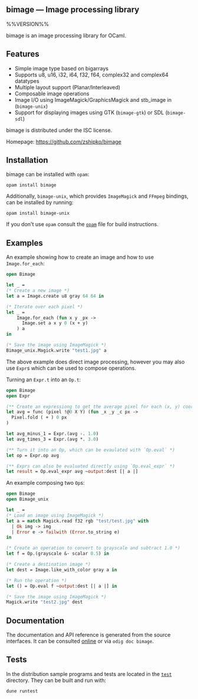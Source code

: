 bimage — Image processing library
-------------------------------------------------------------------------------
%%VERSION%%

bimage is an image processing library for OCaml.

## Features

- Simple image type based on bigarrays
- Supports u8, u16, i32, i64, f32, f64, complex32 and complex64 datatypes
- Multiple layout support (Planar/Interleaved)
- Composable image operations
- Image I/O using ImageMagick/GraphicsMagick and stb_image in (`bimage-unix`)
- Support for displaying images using GTK (`bimage-gtk`) or SDL (`bimage-sdl`)

bimage is distributed under the ISC license.

Homepage: https://github.com/zshipko/bimage

## Installation

bimage can be installed with `opam`:

    opam install bimage

Additionally, `bimage-unix`, which provides `ImageMagick` and `FFmpeg` bindings, can be installed by running:

    opam install bimage-unix

If you don't use `opam` consult the [`opam`](opam) file for build
instructions.

## Examples

An example showing how to create an image and how to use `Image.for_each`:

```ocaml
open Bimage

let _ =
(* Create a new image *)
let a = Image.create u8 gray 64 64 in

(* Iterate over each pixel *)
let _ =
    Image.for_each (fun x y _px ->
      Image.set a x y 0 (x + y)
    ) a
in

(* Save the image using ImageMagick *)
Bimage_unix.Magick.write "test1.jpg" a
```

The above example does direct image processing, however you may also use `Expr`s which can be used to compose operations.

Turning an `Expr.t` into an `Op.t`:

```ocaml
open Bimage
open Expr

(** Create an expressiong to get the average pixel for each (x, y) coordinate, [!@] is used to create [index] parameters *)
let avg = func (pixel !@0 X Y) (fun _x _y _c px ->
  Pixel.fold ( + ) 0 px
)

let avg_minus_1 = Expr.(avg -. 1.0)
let avg_times_3 = Expr.(avg *. 3.0)

(** Turn it into an Op, which can be evaulated with `Op.eval` *)
let op = Expr.op avg

(** Exprs can also be evaluated directly using `Op.eval_expr` *)
let result = Op.eval_expr avg ~output:dest [| a |]
```

An example composing two `Op`s:

```ocaml
open Bimage
open Bimage_unix

let _ =
(* Load an image using ImageMagick *)
let a = match Magick.read f32 rgb "test/test.jpg" with
  | Ok img -> img
  | Error e -> failwith (Error.to_string e)
in

(* Create an operation to convert to grayscale and subtract 1.0 *)
let f = Op.(grayscale &- scalar 0.5) in

(* Create a destination image *)
let dest = Image.like_with_color gray a in

(* Run the operation *)
let () = Op.eval f ~output:dest [| a |] in

(* Save the image using ImageMagick *)
Magick.write "test2.jpg" dest
```

## Documentation

The documentation and API reference is generated from the source
interfaces. It can be consulted [online][doc] or via `odig doc
bimage`.

[doc]: https://zshipko.github.io/ocaml-bimage/

## Tests

In the distribution sample programs and tests are located in the
[`test`](test) directory. They can be built and run
with:

    dune runtest
